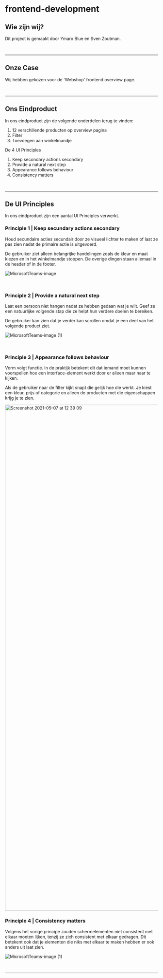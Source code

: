 # frontend-development

## Wie zijn wij?

Dit project is gemaakt door Ymaro Blue en Sven Zoutman.

</br>

---

## Onze Case

Wij hebben gekozen voor de 'Webshop' frontend overview page.

</br>

---

## Ons Eindproduct

In ons eindproduct zijn de volgende onderdelen terug te vinden:

1. 12 verschillende producten op overview pagina
2. Filter
3. Toevoegen aan winkelmandje 

De 4 UI Principles

1. Keep secondary actions secondary
2. Provide a natural next step
3. Appearance follows behaviour
4. Consistency matters

</br>

---

## De UI Principles

In ons eindproduct zijn een aantal UI Principles verwerkt.

### Principle 1 | Keep secundary actions secondary

Houd secundaire acties secundair door ze visueel lichter te maken of laat ze pas zien nadat de primaire actie is uitgevoerd.

De gebruiker ziet alleen belangrijke handelingen zoals de kleur en maat kiezen en in het winkelmandje stoppen. De overige dingen staan allemaal in de header of in de footer.

![MicrosoftTeams-image](https://user-images.githubusercontent.com/56074363/117438883-6e60df00-af32-11eb-9387-918e60ceeea1.png)

</br>

### Principle 2 | Provide a natural next step

Laat een persoon niet hangen nadat ze hebben gedaan wat je wilt. Geef ze een natuurlijke volgende stap die ze helpt hun verdere doelen te bereiken.

De gebruiker kan zien dat je verder kan scrollen omdat je een deel van het volgende product ziet.

![MicrosoftTeams-image (1)](https://user-images.githubusercontent.com/56074363/117438888-702aa280-af32-11eb-8cf8-1bfec89dada3.png)

</br>

### Principle 3 | Appearance follows behaviour

Vorm volgt functie. In de praktijk betekent dit dat iemand moet kunnen voorspellen hoe een interface-element werkt door er alleen maar naar te kijken.

Als de gebruiker naar de filter kijkt snapt die gelijk hoe die werkt. Je kiest een kleur, prijs of categorie en alleen de producten met die eigenschappen krijg je te zien.

<img width="1663" alt="Screenshot 2021-05-07 at 12 39 09" src="https://user-images.githubusercontent.com/56074363/117438901-7456c000-af32-11eb-983f-7a80ca3a5824.png">

</br>

### Principle 4 | Consistency matters

Volgens het vorige principe zouden schermelementen niet consistent met elkaar moeten lijken, tenzij ze zich consistent met elkaar gedragen. Dit betekent ook dat je elementen die niks met elkaar te maken hebben er ook anders uit laat zien.

![MicrosoftTeams-image (1)](https://user-images.githubusercontent.com/56074363/117438888-702aa280-af32-11eb-8cf8-1bfec89dada3.png)

</br>

---
